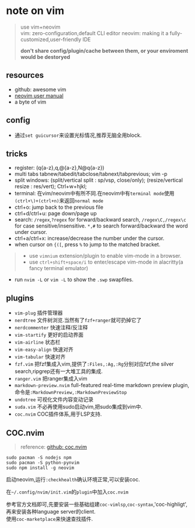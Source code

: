 # note on vim

> use vim+neovim  
> vim: zero-configuration,default CLI editor
> neovim: making it a fully-customized,user-friendly IDE
> 
> **don't share config/plugin/cache between them, or your enviroment would be destoryed**


## resources

- github: awesome vim
- [neovim user manual](https://neovim.io/doc/user/)
- a byte of vim

## config

- 通过`set guicursor`来设置光标情况,推荐无脑全用block.

## tricks

- register: (q{a-z},q,@{a-z},N@q{a-z})
- multi tabs tabnew/tabedit/tabclose/tabnext/tabprevious; vim -p
- split windows: (split/vertical split : sp/vsp, close/only); (resize/vertical resize : res/vert); Ctrl+w+hjkl;
- terminal: 在vim/neovim中有所不同.在neovim中有`terminal mode`使用`(ctrl+\)+(ctrl+n)`来返回`normal mode`
- ctrl+o: jump back to the previous file
- ctrl+d/ctrl+u: page down/page up
- search: `/regex`,`?regex` for forward/backward search,  `/regex\C,/regex\c` for case sensitive/insensitive. `*,#` to search forward/backward the word under cursor.
- ctrl+a/ctrl+x: increase/decrease the number under the cursor.
- when cursor on `{([`, press `%` to jump to the matched bracket.

> - use `vimnium` extension/plugin to enable vim-mode in a browser.  
> - use `ctrl+shift+space/i` to enter/escape vim-mode in alacritty(a fancy terminal emulator)

- run `nvim -L` or `vim -L` to show the `.swp` swapfiles. 


## plugins

- `vim-plug` 插件管理器
- `nerdtree` 文件树浏览.当然有了`fzf+ranger`就可扔掉它了
- `nerdcommenter` 快速注释/反注释
- `vim-startify` 更好的启动界面
- `vim-airline` 状态栏
- `vim-easy-align` 快速对齐
- `vim-tabular` 快速对齐
- `fzf.vim` 把fzf集成入vim,提供了`:Files,:Ag,:Rg`分别对应fzf,the silver search,ripgrep还有一大堆工具的集成.  
- `ranger.vim` 把ranger集成入vim
- `markdown-preview.nvim` full-featured real-time markdown preview plugin,命令是`:MarkdownPreview,:MarkdownPreviewStop`
- `undotree` 可视化文件内容变动记录
- `suda.vim` 不必再使用sudo启动vim,把sudo集成到vim中.
- `coc.nvim` COC插件体系,用于LSP支持.

## COC.nvim

> reference: [github: coc.nvim](https://github.com/neoclide/coc.nvim)

```shell
sudo pacman -S nodejs npm
sudo pacman -S python-pynvim
sudo npm install -g neovim
```

启动neovim,运行`:checkhealth`确认环境正常,可以安装coc.

在`~/.config/nvim/init.vim`的`plugin`中加入`coc.nvim`

参考官方文档即可,先要安装一些基础组建`coc-vimlsp`,`coc-syntax`,'coc-highligt',再来安装各种language server的client.  
使用`coc-marketplace`来快速查找插件.



